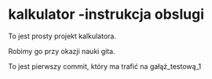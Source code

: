 # kalkulator -instrukcja obslugi

To jest prosty projekt kalkulatora.

Robimy go przy okazji nauki gita.

To jest pierwszy commit, który ma trafić na gałąź_testową_1